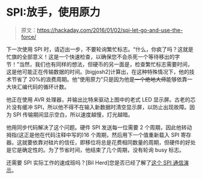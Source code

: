 # SPI:放手，使用原力

> 原文：<https://hackaday.com/2016/01/02/spi-let-go-and-use-the-force/>

下一次使用 SPI 时，请迈出一步，不要轮询繁忙标志。“什么，你疯了吗？这就是忙旗的全部意义！这是一个快速检查，以确保您不会杀死一个等待移出的字节！”当然，我们也有同样的想法，但硬币的另一面是，检查繁忙标志需要时间，这是他可能正在传输数据的时间。[bigjosh2]计算出，在这种特殊情况下，他的技术节省了 20%的浪费周期。他“使用原力”只是因为他是~~一个绝地大师~~能够依靠一大块汇编代码的循环计数。

他正在使用 AVR 处理器，并输出比特来驱动上图中的老式 LED 显示屏。古老的芯片没有缓冲 SPI，所以他不得不在输入新数据时清空显示屏，以防止出现故障。因为 SPI 传输期间显示空白，所以速度越慢，灯光越暗。

他用同步代码解决了这个问题。硬件 SPI 发送每一位需要 2 个周期，因此他转动拇指(这正是他在代码注释中写的)16 个周期，然后用下一个值重新载入 SPI 寄存器。这就要依靠对硅片的信任，即移位将总是花费相同数量的周期，但硬件的好处是它是确定性的。为了节省时间，他结束了几个周期，没有轮询 busy 标志。

还需要 SPI 实际工作的速成班吗？[Bil Herd]您是否已经了解了[这个 SPI 通信演示](https://hackaday.com/2015/02/24/we-assume-control-spi-and-a-digital-potentiometer/)。